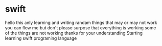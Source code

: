 # swift
hello this anly learning and writing randam things that may or may not work 
you can flow me but don't please surpose that everything is working some of the things are not working thanks for your understanding 
Starting learning swift programing language 
